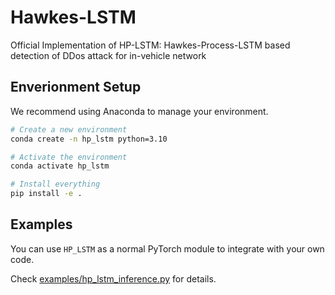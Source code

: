 # Hawkes-LSTM
Official Implementation of HP-LSTM: Hawkes-Process-LSTM based detection of DDos attack for in-vehicle network

## Enverionment Setup

We recommend using Anaconda to manage your environment.

```bash
# Create a new environment
conda create -n hp_lstm python=3.10

# Activate the environment
conda activate hp_lstm

# Install everything
pip install -e .
```

## Examples

You can use `HP_LSTM` as a normal PyTorch module to integrate with your own code.

Check [examples/hp_lstm_inference.py](./examples/hp_lstm_inference.py) for details.

